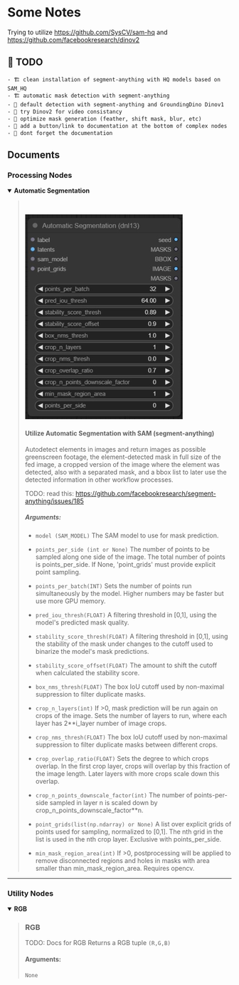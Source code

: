 # Some Notes

Trying to utilize https://github.com/SysCV/sam-hq
and  https://github.com/facebookresearch/dinov2


## 🚧 TODO
    - 🏗 clean installation of segment-anything with HQ models based on SAM_HQ
    - 🏗 automatic mask detection with segment-anything
    - 🚧 default detection with segment-anything and GroundingDino Dinov1
    - 🚧 try Dinov2 for video consistancy
    - 🚧 optimize mask generation (feather, shift mask, blur, etc)
    - 🚧 add a button/link to documentation at the bottom of complex nodes
    - 🚧 dont forget the documentation
    
## Documents
### Processing Nodes 

<details open>
<summary><strong>Automatic Segmentation</strong></summary>

<blockquote><br>

![Automatic Segmentation](https://raw.githubusercontent.com/dnl13/ComfyUI-dnl13-seg/main/doc_assets/img/nodes/automatic_segmentation.jpg)

<h4>Utilize Automatic Segmentation with SAM (segment-anything)</h4>
Autodetect elements in images and return images as possible greenscreen footage, the element-detected mask in full size of the fed image, a cropped version of the image where the element was detected, also with a separated mask, and a bbox list to later use the detected information in other workflow processes. 


TODO: read this: https://github.com/facebookresearch/segment-anything/issues/185

##### Arguments:

- `model (SAM_MODEL)` The SAM model to use for mask prediction.

- `points_per_side (int or None)` 
    The number of points to be sampled along one side of the image. The total number of points is points_per_side. If None, 'point_grids' must provide explicit point sampling.

- `points_per_batch(INT)`
    Sets the number of points run simultaneously by the model. Higher numbers may be faster but use more GPU memory.
        
- `pred_iou_thresh(FLOAT)` 
    A filtering threshold in [0,1], using the model's predicted mask quality.

- `stability_score_thresh(FLOAT)` 
    A filtering threshold in [0,1], using the stability of the mask under changes to the cutoff used to binarize the model's mask predictions.

- `stability_score_offset(FLOAT)` 
    The amount to shift the cutoff when calculated the stability score.

- `box_nms_thresh(FLOAT)` 
    The box IoU cutoff used by non-maximal suppression to filter duplicate masks.

- `crop_n_layers(int)` 
    If >0, mask prediction will be run again on crops of the image. Sets the number of layers to run, where each layer has 2**i_layer number of image crops.

- `crop_nms_thresh(FLOAT)` 
    The box IoU cutoff used by non-maximal
    suppression to filter duplicate masks between different crops.

- `crop_overlap_ratio(FLOAT)`
    Sets the degree to which crops overlap.
    In the first crop layer, crops will overlap by this fraction of
    the image length. Later layers with more crops scale down this overlap.

- `crop_n_points_downscale_factor(int)` 
    The number of points-per-side
    sampled in layer n is scaled down by crop_n_points_downscale_factor**n.

- `point_grids(list(np.ndarray) or None)` 
    A list over explicit grids
    of points used for sampling, normalized to [0,1]. The nth grid in the list is used in the nth crop layer. Exclusive with points_per_side.

- `min_mask_region_area(int)`
    If >0, postprocessing will be applied to remove disconnected regions and holes in masks with area smaller than min_mask_region_area. Requires opencv.
<!--
- `output_mode(str)` 
    The form masks are returned in. Can be 'binary_mask' 'uncompressed_rle', or 'coco_rle'. 'coco_rle' requires pycocotools.
    For large resolutions, 'binary_mask' may consume large amounts of memory.
-->
</blockquote>
</details>


<hr>

### Utility Nodes

<details open>
  <summary><strong>RGB</strong></summary>
<blockquote>

### RGB
TODO: Docs for RGB
Returns a RGB tuple `(R,G,B)`

#### Arguments:

`None`
</blockquote>
</details>